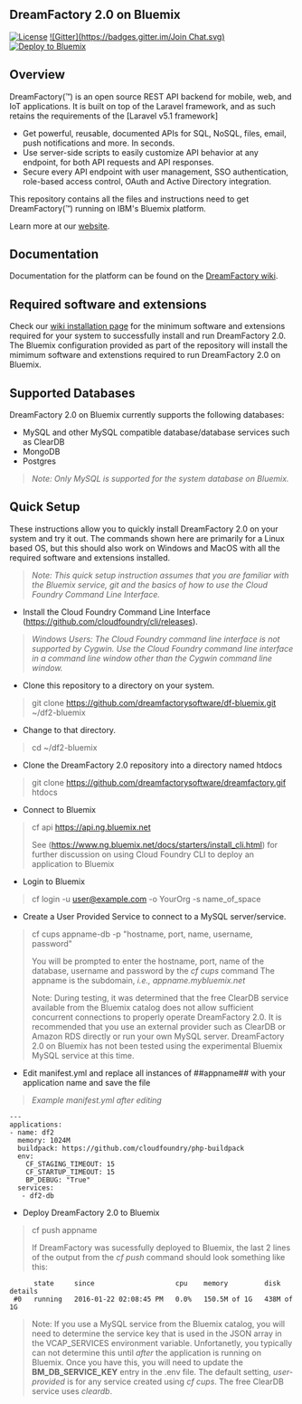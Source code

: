 ## DreamFactory 2.0 on Bluemix

[![License](https://poser.pugx.org/dreamfactory/dreamfactory/license.svg)](http://www.apache.org/licenses/LICENSE-2.0)
[![Gitter](https://badges.gitter.im/Join Chat.svg)](https://gitter.im/dreamfactorysoftware/dreamfactory?utm_source=badge&utm_medium=badge&utm_campaign=pr-badge&utm_content=badge)
[![Deploy to Bluemix](https://bluemix.net/deploy/button.png)](https://bluemix.net/deploy)

## Overview

DreamFactory(™) is an open source REST API backend for mobile, web, and IoT applications. 
It is built on top of the Laravel framework, and as such retains the requirements of the [Laravel v5.1 framework]

* Get powerful, reusable, documented APIs for SQL, NoSQL, files, email, push notifications and more. In seconds.
* Use server-side scripts to easily customize API behavior at any endpoint, for both API requests and API responses.
* Secure every API endpoint with user management, SSO authentication, role-based access control, OAuth and Active Directory integration.

This repository contains all the files and instructions need to get DreamFactory(™) running on IBM's Bluemix platform.

Learn more at our [website](https://www.dreamfactory.com).

## Documentation

Documentation for the platform can be found on the [DreamFactory wiki](http://wiki.dreamfactory.com).

## Required software and extensions

Check our [wiki installation page](http://wiki.dreamfactory.com/DreamFactory/Installation) for the minimum 
software and extensions required for your system to successfully install and run DreamFactory 2.0.  The Bluemix configuration 
provided as part of the repository will install the mimimum software and extenstions required to run DreamFactory 2.0 on Bluemix.

## Supported Databases

DreamFactory 2.0 on Bluemix currently supports the following databases:

* MySQL and other MySQL compatible database/database services such as ClearDB
* MongoDB
* Postgres
> _Note: Only MySQL is supported for the system database on Bluemix._

## Quick Setup

These instructions allow you to quickly install DreamFactory 2.0 on your system and try it out. 
The commands shown here are primarily for a Linux based OS, but this should also work on Windows and MacOS with all the required software and extensions installed.

> _Note: This quick setup instruction assumes that you are familiar with the Bluemix service, git and the basics of how to use the Cloud Foundry Command Line Interface._

* Install the Cloud Foundry Command Line Interface (https://github.com/cloudfoundry/cli/releases).

> _Windows Users: The Cloud Foundry command line interface is not supported by Cygwin. Use the Cloud Foundry command line interface in a command line window other than the Cygwin command line window._

* Clone this repository to a directory on your system.

> git clone https://github.com/dreamfactorysoftware/df-bluemix.git ~/df2-bluemix

* Change to that directory.

> cd ~/df2-bluemix

* Clone the DreamFactory 2.0 repository into a directory named htdocs

> git clone https://github.com/dreamfactorysoftware/dreamfactory.gif htdocs

* Connect to Bluemix

> cf api https://api.ng.bluemix.net
>
> See (https://www.ng.bluemix.net/docs/starters/install_cli.html) for further discussion on using Cloud Foundry CLI to deploy
> an application to Bluemix

* Login to Bluemix

> cf login -u user@example.com -o YourOrg -s name_of_space

* Create a User Provided Service to connect to a MySQL server/service.

> cf cups appname-db -p "hostname, port, name, username, password"
>
> You will be prompted to enter the hostname, port, name of the database, username and password by the _cf cups_ command  The appname
> is the subdomain, _i.e., appname.mybluemix.net_
>
> Note: During testing, it was determined that the free ClearDB service available from the Bluemix catalog does not allow sufficient
> concurrent connections to properly operate DreamFactory 2.0.  It is recommended that you use an external provider such as ClearDB or
> Amazon RDS directly or run your own MySQL server.  DreamFactory 2.0 on Bluemix has not been tested using the experimental Bluemix
> MySQL service at this time.

* Edit manifest.yml and replace all instances of ##appname## with your application name and save the file

> _Example manifest.yml after editing_

```
---
applications:
- name: df2
  memory: 1024M
  buildpack: https://github.com/cloudfoundry/php-buildpack
  env:
    CF_STAGING_TIMEOUT: 15
    CF_STARTUP_TIMEOUT: 15
    BP_DEBUG: "True"
  services:
   - df2-db
```
   
* Deploy DreamFactory 2.0 to Bluemix

> cf push appname
>
> If DreamFactory was sucessfully deployed to Bluemix, the last 2 lines of the output from the _cf push_ command should look something
> like this:
>

```
      state     since                    cpu    memory         disk         details
 #0   running   2016-01-22 02:08:45 PM   0.0%   150.5M of 1G   438M of 1G
```

> Note: If you use a MySQL service from the Bluemix catalog, you will need to determine the service key that is used in the JSON
> array in the VCAP_SERVICES environment variable.  Unfortanetly, you typically can not determine this until _after_ the application
> is running on Bluemix.  Once you have this, you will need to update the __BM_DB_SERVICE_KEY__ entry in the .env file.  The default
> setting, _user-provided_ is for any service created using _cf cups_.  The free ClearDB service uses _cleardb_.
